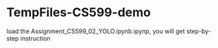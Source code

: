 # TempFiles-CS599-demo
load the Assignment_CS599_02_YOLO.ipynb.ipynp, you will get step-by-step instruction
